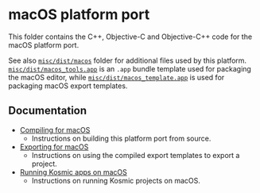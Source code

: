# macOS platform port

This folder contains the C++, Objective-C and Objective-C++ code for the macOS
platform port.

See also [`misc/dist/macos`](/misc/dist/macos) folder for additional files used
by this platform. [`misc/dist/macos_tools.app`](/misc/dist/macos_tools.app) is
an `.app` bundle template used for packaging the macOS editor, while
[`misc/dist/macos_template.app`](/misc/dist/macos_template.app) is used for
packaging macOS export templates.

## Documentation

- [Compiling for macOS](https://docs.kosmicengine.org/en/latest/contributing/development/compiling/compiling_for_macos.html)
  - Instructions on building this platform port from source.
- [Exporting for macOS](https://docs.kosmicengine.org/en/latest/tutorials/export/exporting_for_macos.html)
  - Instructions on using the compiled export templates to export a project.
- [Running Kosmic apps on macOS](https://docs.kosmicengine.org/en/latest/tutorials/export/running_on_macos.html)
  - Instructions on running Kosmic projects on macOS.
